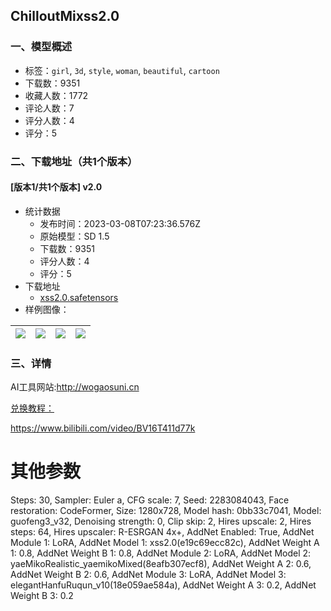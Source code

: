 ## ChilloutMixss2.0
### 一、模型概述

- 标签：`girl`, `3d`, `style`, `woman`, `beautiful`, `cartoon`
- 下载数：9351
- 收藏人数：1772
- 评论人数：7
- 评分人数：4
- 评分：5

### 二、下载地址（共1个版本）

#### [版本1/共1个版本] v2.0

- 统计数据
  - 发布时间：2023-03-08T07:23:36.576Z
  - 原始模型：SD 1.5
  - 下载数：9351
  - 评分人数：4
  - 评分：5
- 下载地址
  - [xss2.0.safetensors](https://civitai.com/api/download/models/15132)
- 样例图像：

| <img src="https://image.civitai.com/xG1nkqKTMzGDvpLrqFT7WA/aae6c3cf-63de-4cd7-4d84-498d91907800/width=450/148891.jpeg" /> | <img src="https://image.civitai.com/xG1nkqKTMzGDvpLrqFT7WA/e2a97179-15ff-4c11-13d3-97b8ff538a00/width=450/149808.jpeg" /> | <img src="https://image.civitai.com/xG1nkqKTMzGDvpLrqFT7WA/72def434-1790-41f2-8d56-b1bdabe87500/width=450/148890.jpeg" /> | <img src="https://image.civitai.com/xG1nkqKTMzGDvpLrqFT7WA/e9752b99-36d5-4466-ad09-db2a90081500/width=450/148911.jpeg" /> |
| ---- | ---- | ---- | ---- |


### 三、详情
<p>AI工具网站:<a target="_blank" rel="ugc" href="http://wogaosuni.cn">http://wogaosuni.cn</a></p><p></p><p><a target="_blank" rel="ugc" href="https://www.bilibili.com/video/BV16T411d77k">兑换教程：</a></p><p><a target="_blank" rel="ugc" href="https://www.bilibili.com/video/BV16T411d77k">https://www.bilibili.com/video/BV16T411d77k</a></p><h1><strong>其他参数</strong></h1><p>Steps: 30, Sampler: Euler a, CFG scale: 7, Seed: 2283084043, Face restoration: CodeFormer, Size: 1280x728, Model hash: 0bb33c7041, Model: guofeng3_v32, Denoising strength: 0, Clip skip: 2, Hires upscale: 2, Hires steps: 64, Hires upscaler: R-ESRGAN 4x+, AddNet Enabled: True, AddNet Module 1: LoRA, AddNet Model 1: xss2.0(e19c69ecc82c), AddNet Weight A 1: 0.8, AddNet Weight B 1: 0.8, AddNet Module 2: LoRA, AddNet Model 2: yaeMikoRealistic_yaemikoMixed(8eafb307ecf8), AddNet Weight A 2: 0.6, AddNet Weight B 2: 0.6, AddNet Module 3: LoRA, AddNet Model 3: elegantHanfuRuqun_v10(18e059ae584a), AddNet Weight A 3: 0.2, AddNet Weight B 3: 0.2</p>